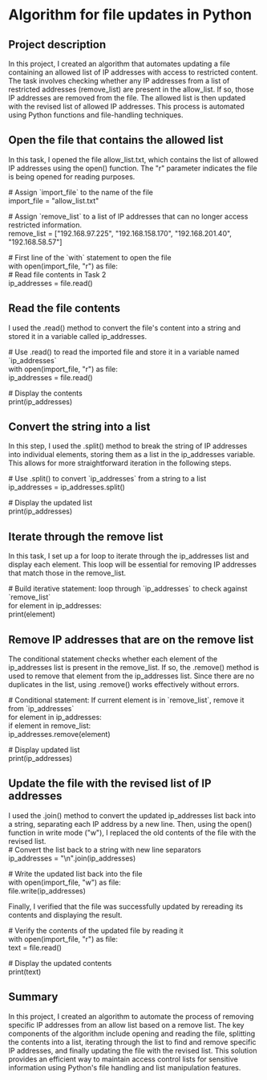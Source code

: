 # Algorithm for file updates in Python

## Project description

In this project, I created an algorithm that automates updating a file containing an allowed list of IP addresses with access to restricted content. The task involves checking whether any IP addresses from a list of restricted addresses (remove_list) are present in the allow_list. If so, those IP addresses are removed from the file. The allowed list is then updated with the revised list of allowed IP addresses. This process is automated using Python functions and file-handling techniques.

## Open the file that contains the allowed list

In this task, I opened the file allow\_list.txt, which contains the list of allowed IP addresses using the open() function. The "r" parameter indicates the file is being opened for reading purposes.

\# Assign \`import\_file\` to the name of the file   
import\_file \= "allow\_list.txt"

\# Assign \`remove\_list\` to a list of IP addresses that can no longer access restricted information.  
remove\_list \= \["192.168.97.225", "192.168.158.170", "192.168.201.40", "192.168.58.57"\]

\# First line of the \`with\` statement to open the file  
with open(import\_file, "r") as file:  
    \# Read file contents in Task 2  
    ip\_addresses \= file.read()

## Read the file contents

I used the .read() method to convert the file's content into a string and stored it in a variable called ip\_addresses.

\# Use .read() to read the imported file and store it in a variable named \`ip\_addresses\`  
with open(import\_file, "r") as file:  
    ip\_addresses \= file.read()

\# Display the contents  
print(ip\_addresses)

## Convert the string into a list

In this step, I used the .split() method to break the string of IP addresses into individual elements, storing them as a list in the ip\_addresses variable. This allows for more straightforward iteration in the following steps.

\# Use .split() to convert \`ip\_addresses\` from a string to a list  
ip\_addresses \= ip\_addresses.split()

\# Display the updated list  
print(ip\_addresses)

## Iterate through the remove list

In this task, I set up a for loop to iterate through the ip_addresses list and display each element. This loop will be essential for removing IP addresses that match those in the remove_list.

\# Build iterative statement: loop through \`ip\_addresses\` to check against \`remove\_list\`  
for element in ip\_addresses:  
    print(element)

## Remove IP addresses that are on the remove list

The conditional statement checks whether each element of the ip\_addresses list is present in the remove\_list. If so, the .remove() method is used to remove that element from the ip\_addresses list. Since there are no duplicates in the list, using .remove() works effectively without errors.

\# Conditional statement: If current element is in \`remove\_list\`, remove it from \`ip\_addresses\`  
for element in ip\_addresses:  
    if element in remove\_list:  
        ip\_addresses.remove(element)

\# Display updated list  
print(ip\_addresses)

## Update the file with the revised list of IP addresses 

I used the .join() method to convert the updated ip\_addresses list back into a string, separating each IP address by a new line. Then, using the open() function in write mode ("w"), I replaced the old contents of the file with the revised list.  
\# Convert the list back to a string with new line separators  
ip\_addresses \= "\\n".join(ip\_addresses)

\# Write the updated list back into the file  
with open(import\_file, "w") as file:  
    file.write(ip\_addresses)

Finally, I verified that the file was successfully updated by rereading its contents and displaying the result.

\# Verify the contents of the updated file by reading it  
with open(import\_file, "r") as file:  
    text \= file.read()

\# Display the updated contents  
print(text)

## Summary

In this project, I created an algorithm to automate the process of removing specific IP addresses from an allow list based on a remove list. The key components of the algorithm include opening and reading the file, splitting the contents into a list, iterating through the list to find and remove specific IP addresses, and finally updating the file with the revised list. This solution provides an efficient way to maintain access control lists for sensitive information using Python's file handling and list manipulation features.  
